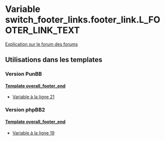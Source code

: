 # Variable switch_footer_links.footer_link.L_FOOTER_LINK_TEXT
[Explication sur le forum des forums](http://forum.forumactif.com/t294113-listing-des-variables#switch_footer_links.footer_link.L_FOOTER_LINK_TEXT)
## Utilisations dans les templates
### Version PunBB
#### [Template overall_footer_end](punbb/overall_footer_end.md)
* [Variable à la ligne 21](../punbb/overall_footer_end.tpl#L21)
### Version phpBB2
#### [Template overall_footer_end](subsilver/overall_footer_end.md)
* [Variable à la ligne 19](../subsilver/overall_footer_end.tpl#L19)